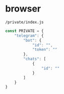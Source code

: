 # browser

`/private/index.js`

```js
const PRIVATE = {
    "telegram": {
        "bot": {
            "id": "",
            "token": ""
        },
        "chats": [
            {
                "id": ""
            }
        ]
    }
}
```
